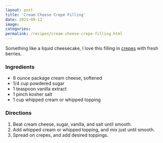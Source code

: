 ```yaml
---
layout: post
title: 'Cream Cheese Crepe Filling'
date: 2021-09-12
image:
categories:
permalink: /recipes/cream-cheese-crepe-filling.html
---
```


Something like a liquid cheesecake, I love this filling in [crepes](/recipes/basic-crepes) with fresh berries.

### Ingredients

- 8 ounce package cream cheese, softened
- 1/4 cup powdered sugar
- 1 teaspoon vanilla extract
- 1 pinch kosher salt
- 1 cup whipped cream or whipped topping

### Directions

1. Beat cream cheese, sugar, vanilla, and salt until smooth.
2. Add whipped cream or whipped topping, and mix just until smooth.
3. Spread on crepes, and add desired toppings.
